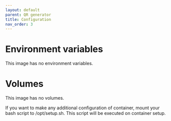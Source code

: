 ```yaml
---
layout: default
parent: QR generator
title: Configuration
nav_order: 3
---
```


Environment variables
=====================

This image has no environment variables.

Volumes
=======

This image has no volumes.

If you want to make any additional configuration of container, mount your bash script to /opt/setup.sh. This script will be executed on container setup.
